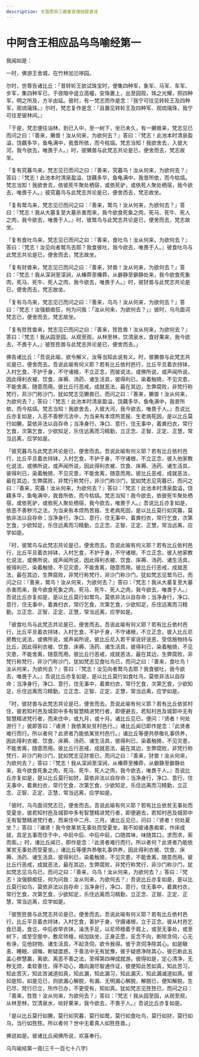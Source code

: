 ```yaml
---
description: 东晋罽宾三藏瞿昙僧伽提婆译
---
```


# 中阿含王相应品乌鸟喻经第一

我闻如是：

一时，佛游王舍城，在竹林加兰哆园。

尔时，世尊告诸比丘：「昔转轮王欲试珠宝时，便集四种军，象军、马军、车军、步军，集四种军已，于夜暗中竖立高幢，安珠置上，出至园观，珠之光耀，照四种军，明之所及，方半由延。彼时，有一梵志而作是念：『我宁可往见转轮王及四种军，观琉璃珠。』尔时，梵志复作是念：『且置见转轮王及四种军、观琉璃珠，我宁可往至彼林间。』

「于是，梵志便往诣林，到已入中，至一树下，坐已未久，有一獭兽来，梵志见已而问之曰：『善来，獭兽！汝从何来，为欲何去？』答曰：『梵志！此池本时清泉盈溢，饶藕多华，鱼龟满中，我昔所依，而今枯熇。梵志当知！我欲舍去，入彼大河，我今欲去，唯畏于人。』时，彼獭兽与此梵志共论是已，便舍而去，梵志故坐。

「复有究暮鸟来，梵志见已而问之曰：『善来，究暮鸟！汝从何来，为欲何去？』答曰：『梵志！此池本时清泉盈溢，饶藕多华，鱼龟满中，我昔所依，而今枯熇。梵志当知！我欲舍去，依彼死牛聚处栖宿，或依死驴，或依死人聚处栖宿，我今欲去，唯畏于人。』彼究暮鸟与此梵志共论是已，便舍而去，梵志故坐。

「复有鹫鸟来，梵志见已而问之曰：『善来，鹫鸟！汝从何来，为欲何去？』答曰：『梵志！我从大墓复至大墓杀害而来，我今欲食死象之肉，死马、死牛、死人之肉，我今欲去，唯畏于人。』时，彼鹫鸟与此梵志共论是已，便舍而去，梵志故坐。

「复有食吐鸟来，梵志见已而问之曰：『善来，食吐鸟！汝从何来，为欲何去？』答曰：『梵志！汝见向者鹫鸟去耶？我食彼吐，我今欲去，唯畏于人。』彼食吐鸟与此梵志共论是已，便舍而去，梵志故坐。

「复有犲兽来，梵志见已而问之曰：『善来，犲兽！汝从何来，为欲何去？』答曰：『梵志！我从深涧至深涧，从榛莽至榛莽，从僻静至僻静处来，我今欲食死象肉，死马、死牛、死人之肉，我今欲去，唯畏于人。』时，彼犲兽与此梵志共论是已，便舍而去，梵志故坐。

「复有乌鸟来，梵志见已而问之曰：『善来，乌鸟！汝从何来，为欲何去？』答曰：『梵志！汝强额痴狂，何为问我：「汝从何来，为欲何去？」』彼时，乌鸟面诃梵志已，便舍而去，梵志故坐。

「复有狌狌兽来，梵志见已而问之曰：『善来，狌狌兽！汝从何来，为欲何去？』答曰：『梵志！我从园至园，从观至观，从林至林，饮清泉水，食好果来，我今欲去，不畏于人。』彼狌狌兽与此梵志共论是已，便舍而去。」

佛告诸比丘：「吾说此喻，欲令解义，汝等当知此说有义。时，彼獭兽与此梵志共论是已，便舍而去。吾说此喻有何义耶？若有比丘依村邑行，比丘平旦着衣持钵，入村乞食，不护于身，不守诸根，不立正念，而彼说法，或佛所说，或声闻所说，因此得利衣被、饮食、床褥、汤药、诸生活具，彼得利已，染着触猗，不见灾患，不能舍离，随意而用。彼比丘行恶戒，成就恶法，最在其边，生弊腐败，非梵行称梵行，非沙门称沙门，犹如梵志见獭兽已，而问之曰：『善来，獭兽！汝从何来，为欲何去？』答曰：『梵志！此池本时清泉盈溢，饶藕多华，鱼龟满中，我昔所依，而今枯熇。梵志当知！我欲舍去，入彼大河，我今欲去，唯畏于人。』吾说比丘亦复如是，入恶不善秽污法中，为当来有本烦热苦报、生老病死因，是以比丘莫行如獭，莫依非法以自存命；当净身行，净口、意行，住无事中，着粪扫衣，常行乞食，次第乞食，少欲知足，乐住远离而习精勤，立正念、正智、正定、正慧，常当远离，应学如是。

「彼究暮鸟与此梵志共论是已，便舍而去。吾说此喻有何义耶？若有比丘依村邑行，比丘平旦着衣持钵，入村乞食，不护于身，不守诸根，不立正念，彼入他家教化说法，或佛所说，或声闻所说，因此得利衣被、饮食、床褥、汤药、诸生活具，彼得利已，染着触猗，不见灾患，不能舍离，随意而用。彼比丘恶戒，成就恶法，最在其边，生弊腐败，非梵行称梵行，非沙门称沙门，犹如梵志见究暮已，而问之曰：『善来，究暮！汝从何来，为欲何去？』答曰：『梵志！此池本时清泉盈溢，饶藕多华，鱼龟满中，我昔所依，而今枯熇。梵志当知！我今欲去，依彼死牛聚处栖宿，或依死驴，或依死人聚处栖宿，我今欲去，唯畏于人。』吾说比丘亦复如是，依恶不善秽污之法，为当来有本烦热苦报、生老病死因，是以比丘莫行如究暮，莫依非法以自存命；当净身行，净口、意行，住无事中，着粪扫衣，常行乞食，次第乞食，少欲知足，乐住远离而习精勤，立正念、正智、正定、正慧，常当远离，应学如是。

「时，彼鹫鸟与此梵志共论是已，便舍而去。吾说此喻有何义耶？若有比丘依村邑行，比丘平旦着衣持钵，入村乞食，不护于身，不守诸根，不立正念，彼入他家教化说法，或佛所说，或声闻所说，因此得利衣被、饮食、床褥、汤药、诸生活具，彼得利已，染着触猗，不见灾患，不能舍离，随意而用。彼比丘行恶戒，成就恶法，最在其边，生弊腐败，非梵行称梵行，非沙门称沙门，犹如梵志见鹫鸟已，而问之曰：『善来，鹫鸟！汝从何来，为欲何去？』答曰：『梵志！我从大墓复至大墓杀害而来，我今欲食死象之肉，死马、死牛、死人之肉，我今欲去，唯畏于人。』吾说比丘亦复如是，是以比丘莫行如鹫鸟，莫依非法以自存命；当净身行，净口、意行，住无事中，着粪扫衣，常行乞食，次第乞食，少欲知足，乐住远离而习精勤，立正念、正智、正定、正慧，常当远离，应学如是。

「彼食吐鸟与此梵志共论是已，便舍而去。吾说此喻有何义耶？若有比丘依村邑行，比丘平旦着衣持钵，入村乞食，不护于身，不守诸根，不立正念，彼入比丘尼房教化说法，或佛所说，或声闻所说，彼比丘尼入若干家说好说恶，受信施物持与比丘，因此得利衣被、饮食、床褥、汤药、诸生活具，彼得利已，染着触猗，不见灾患，不能舍离，随意而用。彼比丘行恶戒，成就恶法，最在其边，生弊腐败，非梵行称梵行，非沙门称沙门，犹如梵志见食吐鸟已，而问之曰：『善来，食吐鸟！汝从何来，为欲何去？』答曰：『梵志！汝见向者鹫鸟去耶？我食彼吐，我今欲去，唯畏于人。』吾说比丘亦复如是，是以比丘莫行如食吐鸟，莫依非法以自存命；当净身行，净口、意行，住无事中，着粪扫衣，常行乞食，次第乞食，少欲知足，乐住远离而习精勤，立正念、正智、正定、正慧，常当远离，应学如是。

「时，彼犲兽与此梵志共论是已，便舍而去。吾说此喻有何义耶？若有比丘依贫村住，彼若知村邑及城郭中多有智慧精进梵行者，即便避去，若知村邑及城郭中无有智慧精进梵行者，而来住中，或九月，或十月。诸比丘见已，便问：『贤者！何处游行？』彼即答曰：『诸贤！我依某处贫村邑行。』诸比丘闻已即作是念：『此贤者难行而行。所以者何？此贤者乃能依某贫村邑行。』诸比丘等便共恭敬礼事供养，因此得利衣被、饮食、床褥、汤药、诸生活具，彼得利已，染着触猗，不见灾患，不能舍离，随意而用。彼比丘行恶戒，成就恶法，最在其边，生弊腐败，非梵行称梵行，非沙门称沙门，犹如梵志见犲兽已，而问之曰：『善来，犲兽！汝从何来，为欲何去？』答曰：『梵志！我从深涧至深涧，从榛莽至榛莽，从僻静至僻静处来，我今欲食死象之肉，死马、死牛、死人之肉，我今欲去，唯畏于人。』吾说比丘亦复如是，是以比丘莫行如犲，莫依非法以自存命；当净身行，净口、意行，住无事中，着粪扫衣，常行乞食，次第乞食，少欲知足，乐住远离而习精勤，立正念、正智、正定、正慧，常当远离，应学如是。

「彼时，乌鸟面诃梵志已，便舍而去。吾说此喻有何义耶？若有比丘依贫无事处而受夏坐，彼若知村邑及城郭中多有智慧精进梵行者，即便避去，若知村邑及城郭中无有智慧精进梵行者，而来住中二月、三月。诸比丘见已，问曰：『贤者！何处夏坐？』答曰：『诸贤！我今依某贫无事处而受夏坐，我不如彼诸愚痴辈，作床成就，具足五事而住于中，中前中后、中后中前，口随其味，味随其口，求而求，索而索。』时，诸比丘闻已，即作是念：『此贤者难行而行。所以者何？此贤者乃能依某贫无事处而受夏坐。』诸比丘等便共恭敬礼事供养，因此得利衣被、饮食、床褥、汤药、诸生活具，彼得利已，染着触猗，不见灾患，不能舍离，随意而用。彼比丘行恶戒，成就恶法，最在其边，生弊腐败，非梵行称梵行，非沙门称沙门，犹如梵志见乌鸟已，而问之曰：『善来，乌鸟！汝从何来，为欲何去？』答曰：『梵志！汝强额痴狂，何为问我：汝从何来，为欲何去？』吾说比丘亦复如是，是以比丘莫行如乌，莫依非法以自存命；当净身行，净口、意行，住无事中，着粪扫衣，常行乞食，次第乞食，少欲知足，乐住远离而习精勤，立正念、正智、正定、正慧，常当远离，应学如是。

「彼狌狌兽与此梵志共论是已，便舍而去。吾说此喻有何义耶？若有比丘依村邑行，比丘平旦着衣持钵，入村乞食，善护于身，守摄诸根，立于正念，彼从村邑乞食已竟，食讫，中后收举衣钵，澡洗手足，以尼师檀着于肩上，或至无事处，或至树下，或至空屋中，敷尼师檀，结加趺坐，正身正愿，反念不向，断除贪伺，心无有诤，见他财物、诸生活具，不起贪伺，欲令我得。彼于贪伺净除其心。如是瞋恚、睡眠、调悔，断疑度惑，于善法中无有犹豫，彼于疑惑净除其心，彼已断此五盖心秽慧羸，离欲、离恶不善之法，至得第四禅成就游。彼得如是，定心清净，无秽无烦，柔软善住，得不动心，趣向漏尽智通作证，彼便知此苦如真，知此苦习，知此苦灭，知此苦滅道如真，知此漏，知此漏习，知此漏灭，知此漏滅道如真。彼如是知，如是见已，则欲漏心解脱，有漏、无明漏心解脱，解脱已，便知解脱，生已尽，梵行已立，所作已办，不更受有，知如真。犹如梵志见狌狌已，而问之曰：『善来，狌狌！汝从何来，为欲何去？』答曰：『梵志！我从园至园，从观至观，从林至林，饮清泉水，啖好果来，我今欲去，不畏于人。』吾说比丘亦复如是。

「是以比丘莫行如獭，莫行如究暮，莫行如鹫，莫行如食吐鸟，莫行如犲，莫行如乌，当行如狌狌。所以者何？世中无着真人如狌狌兽。」

佛说如是。彼诸比丘闻佛所说，欢喜奉行。

乌鸟喻经第一竟(三千一百七十八字)
